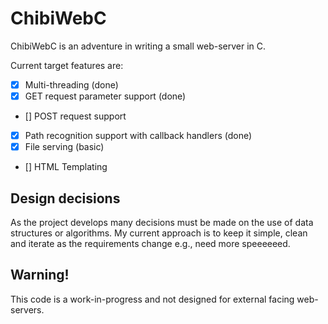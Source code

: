 ChibiWebC
=========

ChibiWebC is an adventure in writing a small web-server in C.

Current target features are:
 - [x] Multi-threading (done)
 - [x] GET request parameter support (done)
 - [] POST request support
 - [x] Path recognition support with callback handlers (done)
 - [x] File serving (basic)
 - [] HTML Templating

Design decisions
----------------
As the project develops many decisions must be made on the use of data structures or algorithms. My current approach is to keep it simple, clean and iterate as the requirements change e.g., need more speeeeeed.

Warning!
--------
This code is a work-in-progress and not designed for external facing web-servers.

